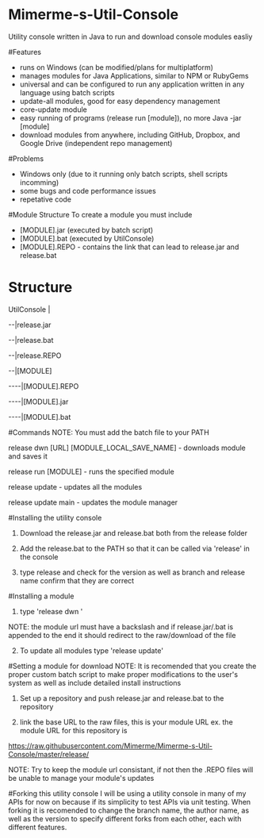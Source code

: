 # Mimerme-s-Util-Console
Utility console written in Java to run and download console modules easliy

#Features
- runs on Windows (can be modified/plans for multiplatform)
- manages modules for Java Applications, similar to NPM or RubyGems
- universal and can be configured to run any application written in any language using batch scripts
- update-all modules, good for easy dependency management
- core-update module
- easy running of programs (release run [module]), no more Java -jar [module]
- download modules from anywhere, including GitHub, Dropbox, and Google Drive (independent repo management)

#Problems
- Windows only (due to it running only batch scripts, shell scripts incomming)
- some bugs and code performance issues
- repetative code

#Module Structure
To create a module you must include
- [MODULE].jar (executed by batch script)
- [MODULE].bat (executed by UtilConsole)
- [MODULE].REPO - contains the link that can lead to release.jar and release.bat

Structure
=========

UtilConsole
|

--|release.jar

--|release.bat

--|release.REPO

--|[MODULE]

----|[MODULE].REPO

----|[MODULE].jar

----|[MODULE].bat


#Commands
NOTE: You must add the batch file to your PATH

release dwn [URL] [MODULE_LOCAL_SAVE_NAME] - downloads module and saves it

release run [MODULE] - runs the specified module

release update - updates all the modules

release update main - updates the module manager

#Installing the utility console
1) Download the release.jar and release.bat both from the release folder

2) Add the release.bat to the PATH so that it can be called via 'release' in the console

3) type release and check for the version as well as branch and release name confirm that they are correct

#Installing a module
1) type 'release dwn '

NOTE: the module url must have a backslash and if release.jar/.bat is appended to the end it should redirect to the raw/download of the file

2) To update all modules type 'release update'

#Setting a module for download
NOTE: It is recomended that you create the proper custom batch script to make proper modifications to the user's system
as well as include detailed install instructions

1) Set up a repository and push release.jar and release.bat to the repository

2) link the base URL to the raw files, this is your module URL
ex. the module URL for this repository is

https://raw.githubusercontent.com/Mimerme/Mimerme-s-Util-Console/master/release/

NOTE: Try to keep the module  url consistant, if not then the .REPO files will be unable to manage your module's updates

#Forking this utility console
I will be using a utility console in many of my APIs for now on because if its simplicity to test APIs via unit testing.
When forking it is recomended to change the branch name, the author name, as well as the version to specify different forks
from each other, each with different features.
